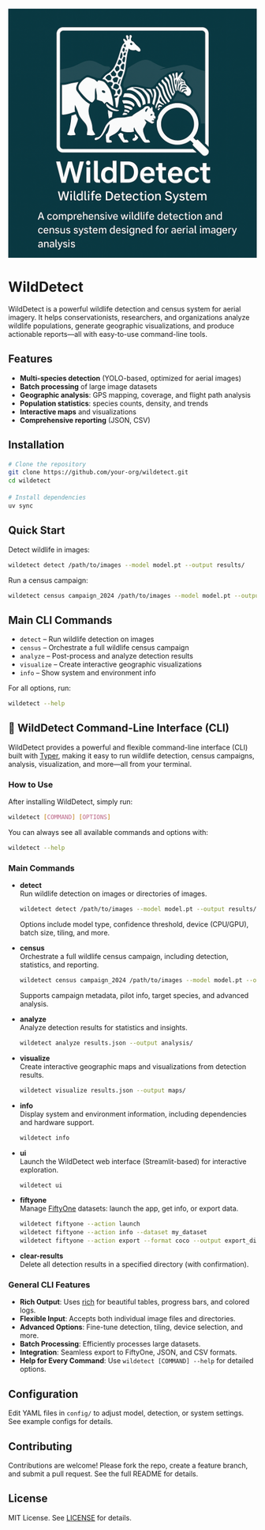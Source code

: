 ![PoC](assets/image.png)

# WildDetect

WildDetect is a powerful wildlife detection and census system for aerial imagery. It helps conservationists, researchers, and organizations analyze wildlife populations, generate geographic visualizations, and produce actionable reports—all with easy-to-use command-line tools.

## Features
- **Multi-species detection** (YOLO-based, optimized for aerial images)
- **Batch processing** of large image datasets
- **Geographic analysis**: GPS mapping, coverage, and flight path analysis
- **Population statistics**: species counts, density, and trends
- **Interactive maps** and visualizations
- **Comprehensive reporting** (JSON, CSV)

## Installation
```bash
# Clone the repository
git clone https://github.com/your-org/wildetect.git
cd wildetect

# Install dependencies
uv sync
```

## Quick Start
Detect wildlife in images:
```bash
wildetect detect /path/to/images --model model.pt --output results/
```
Run a census campaign:
```bash
wildetect census campaign_2024 /path/to/images --model model.pt --output campaign_results/
```

## Main CLI Commands
- `detect` – Run wildlife detection on images
- `census` – Orchestrate a full wildlife census campaign
- `analyze` – Post-process and analyze detection results
- `visualize` – Create interactive geographic visualizations
- `info` – Show system and environment info

For all options, run:
```bash
wildetect --help
```

## 🐾 WildDetect Command-Line Interface (CLI)

WildDetect provides a powerful and flexible command-line interface (CLI) built with [Typer](https://typer.tiangolo.com/), making it easy to run wildlife detection, census campaigns, analysis, visualization, and more—all from your terminal.

### How to Use

After installing WildDetect, simply run:

```bash
wildetect [COMMAND] [OPTIONS]
```

You can always see all available commands and options with:

```bash
wildetect --help
```

### Main Commands

- **detect**  
  Run wildlife detection on images or directories of images.
  ```bash
  wildetect detect /path/to/images --model model.pt --output results/
  ```
  Options include model type, confidence threshold, device (CPU/GPU), batch size, tiling, and more.

- **census**  
  Orchestrate a full wildlife census campaign, including detection, statistics, and reporting.
  ```bash
  wildetect census campaign_2024 /path/to/images --model model.pt --output campaign_results/
  ```
  Supports campaign metadata, pilot info, target species, and advanced analysis.

- **analyze**  
  Analyze detection results for statistics and insights.
  ```bash
  wildetect analyze results.json --output analysis/
  ```

- **visualize**  
  Create interactive geographic maps and visualizations from detection results.
  ```bash
  wildetect visualize results.json --output maps/
  ```

- **info**  
  Display system and environment information, including dependencies and hardware support.
  ```bash
  wildetect info
  ```

- **ui**  
  Launch the WildDetect web interface (Streamlit-based) for interactive exploration.
  ```bash
  wildetect ui
  ```

- **fiftyone**  
  Manage [FiftyOne](https://voxel51.com/docs/fiftyone/) datasets: launch the app, get info, or export data.
  ```bash
  wildetect fiftyone --action launch
  wildetect fiftyone --action info --dataset my_dataset
  wildetect fiftyone --action export --format coco --output export_dir/
  ```

- **clear-results**  
  Delete all detection results in a specified directory (with confirmation).

### General CLI Features

- **Rich Output**: Uses [rich](https://rich.readthedocs.io/) for beautiful tables, progress bars, and colored logs.
- **Flexible Input**: Accepts both individual image files and directories.
- **Advanced Options**: Fine-tune detection, tiling, device selection, and more.
- **Batch Processing**: Efficiently processes large datasets.
- **Integration**: Seamless export to FiftyOne, JSON, and CSV formats.
- **Help for Every Command**: Use `wildetect [COMMAND] --help` for detailed options.

## Configuration
Edit YAML files in `config/` to adjust model, detection, or system settings. See example configs for details.

## Contributing
Contributions are welcome! Please fork the repo, create a feature branch, and submit a pull request. See the full README for details.

## License
MIT License. See [LICENSE](LICENSE) for details. 
